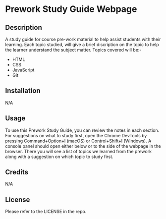# Prework Study Guide Webpage


## Description

A study guide for course pre-work material to help assist students with their learning. 
Each topic studied, will give a brief discription on the topic to help the learner understand the subject matter.
Topics covered will be:- 

- HTML
- CSS
- JavaScript
- Git

## Installation

N/A

## Usage

To use this Prework Study Guide, you can review the notes in each section. For suggestions on what to study first, open the Chrome DevTools by pressing Command+Option+I (macOS) or Control+Shift+I (Windows). A console panel should open either below or to the side of the webpage in the browser. There you will see a list of topics we learned from the prework along with a suggestion on which topic to study first.


## Credits

N/A

## License

Please refer to the LICENSE in the repo.

